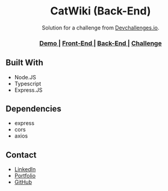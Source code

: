 <h1 align="center">CatWiki (Back-End)</h1>

<div align="center">
   Solution for a challenge from  <a href="http://devchallenges.io" target="_blank">Devchallenges.io</a>.
</div>

<div align="center">
  <h3>
    <a href="https://el7amrawy.github.io/catwiki" target="_blank">
      Demo
    </a>
    <span> | </span>
    <a href="https://github.com/el7amrawy/catwiki" target="_blank">
      Front-End
    </a>
    <span> | </span>
    <a href="https://github.com/el7amrawy/catwiki-api" target="_blank">
      Back-End
    </a>
    <span> | </span>
    <a href="https://devchallenges.io/challenges/f4NJ53rcfgrP6sBMD2jt" target="_blank">
      Challenge
    </a>
  </h3>
</div>

## Built With

<!-- This section should list any major frameworks that you built your project using. Here are a few examples.-->

- Node.JS
- Typescript
- Express.JS

## Dependencies

- express
- cors
- axios

## Contact

- [LinkedIn](https://www.linkedin.com/in/aly-hamdy/)
- [Portfolio](https://el7amrawy.github.io/portfolio/)
- [GitHub](https://github.com/el7amrawy/)
